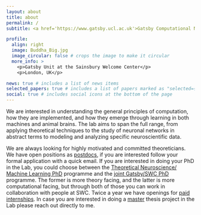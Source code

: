 ```yaml
---
layout: about
title: about
permalink: /
subtitle: <a href='https://www.gatsby.ucl.ac.uk'>Gatsby Computational Neuroscience Unit</a>

profile:
  align: right
  image: Buddha_Big.jpg
  image_circular: false # crops the image to make it circular
  more_info: >
    <p>Gatsby Unit at the Sainsbury Welcome Center</p>
    <p>London, UK</p>

news: true # includes a list of news items
selected_papers: true # includes a list of papers marked as "selected={true}"
social: true # includes social icons at the bottom of the page
---
```

We are interested in understanding the general principles of computation, how they are implemented, and how they emerge through learning in both machines and animal brains. The lab aims to span the full range, from applying theoretical techniques to the study of neuronal networks in abstract terms to modeling and analyzing specific neuroscientific data. 

We are always looking for highly motivated and committed theoreticians. We have open positions as [postdocs](https://www.ucl.ac.uk/work-at-ucl/search-ucl-jobs/details?jobId=28428&jobTitle=Research+Fellow+%28Training+Fellow+in+Theoretical+Neuroscience%29), if you are interested follow your formal application with a quick email. If you are interested in doing your PhD in the Lab, you could choose between the [Theoretical Neuroscience/ Machine Learning PhD](https://www.ucl.ac.uk/gatsby/study-and-work/gatsby-unit-phd-programme) programme and the [joint Gatsby/SWC PhD](https://www.ucl.ac.uk/gatsby/study-and-work/gcnu-swc-joint-phd-programme) programme. The former is more theory facing, and the latter is more computational facing, but through both of those you can work in collaboration with people at SWC. 
Twice a year we have openings for [paid internships](https://www.ucl.ac.uk/gatsby/vacancies). In case you are interested in doing a [master](a.palmigiano@ucl.ac.uk) thesis project in the Lab please reach out directly to me.


<!-- rite your biography here. Tell the world about yourself. Link to your favorite [subreddit](http://reddit.com). You can put a picture in, too. The code is already in, just name your picture `prof_pic.jpg` and put it in the `img/` folder.

Put your address / P.O. box / other info right below your picture. You can also disable any of these elements by editing `profile` property of the YAML header of your `_pages/about.md`. Edit `_bibliography/papers.bib` and Jekyll will render your [publications page](/al-folio/publications/) automatically.

Link to your social media connections, too. This theme is set up to use [Font Awesome icons](https://fontawesome.com/) and [Academicons](https://jpswalsh.github.io/academicons/), like the ones below. Add your Facebook, Twitter, LinkedIn, Google Scholar, or just disable all of them. -->
